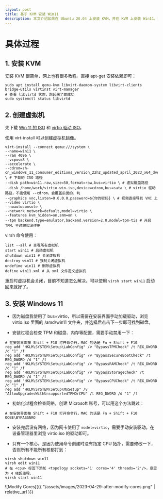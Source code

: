 ```yaml
---
layout: post
title: 基于 KVM 安装 Win11
description: 本文介绍如果在 Ubuntu 20.04 上安装 KVM，并在 KVM 上安装 Win11。整个过程使用 VNC 不需要显示器。
---
```


# 具体过程

## 1. 安装 KVM

安装 KVM 很简单，网上也有很多教程。直接 apt-get 安装依赖即可：

```shell
sudo apt install qemu-kvm libvirt-daemon-system libvirt-clients bridge-utils virtinst virt-manager
# 查看 libvirtd 状态，跑起来了即成功
sudo systemctl status libvirtd
```

## 2. 创建虚拟机

先下载 [Win 11 的 ISO](https://next.itellyou.cn/Original/Index#cbp=Product?ID=42e87ac8-9cd6-eb11-bdf8-e0d4e850c9c6) 和
[virtio 驱动 ISO](https://github.com/virtio-win/virtio-win-pkg-scripts/blob/master/README.md)。

使用 virt-install 可以创建虚拟机镜像。

```shell
virt-install --connect qemu:///system \ 
--name=win11 \
--ram 4096 \
--vcpus=8 \
--accelerate \
--cdrom=zh-cn_windows_11_consumer_editions_version_22h2_updated_april_2023_x64_dvd_73bd9a5e.iso \ # 下载的 ISO 路径
--disk path=win11.raw,size=50,format=raw,bus=virtio \ # 虚拟磁盘路径
--disk /home/work/virtio-win.iso,device=cdrom,bus=sata \ # virtio 驱动路径，不能使用 --cdrom，会覆盖前面的，坑
--graphics vnc,listen=0.0.0.0,password=${你的密码} \ # 视频直接导到 VNC 上
--video virtio \
--noautoconsole \
--network network=default,model=virtio \
--features kvm_hidden=on,smm=on \
--tpm backend.type=emulator,backend.version=2.0,model=tpm-tis # 开启 TPM，不过貌似没作用
```

virsh 命令使用：

```shell
list --all # 查看所有虚拟机
start win11 # 启动虚拟机
shutdown win11 # 关闭虚拟机
destroy win11 # 强制关闭虚拟机
undefine win11 # 删除虚拟机
define win11.xml # 从 xml 文件定义虚拟机
```

重启时虚拟机会关闭，目前不知道怎么解决，可以使用 `virsh start win11` 启动回来就好了。

## 3. 安装 Windows 11

- 因为磁盘我使用了 bus=virtio，所以需要在安装界面手动加载驱动，浏览 virtio.iso 里面的 /amd/win11 文件夹，并选择后点击下一步即可找到磁盘。

- 安装过程会检查 TPM 和磁盘、内存等配置，需要手动禁用一下：

```shell
# 在安装界面按 Shift + F10 打开命令行，MAC 的话是 Fn + Shift + F10
reg add "HKLM\SYSTEM\Setup\LabConfig" /v "BypassTPMCheck" /t REG_DWORD /d "1" /f
reg add "HKLM\SYSTEM\Setup\LabConfig" /v "BypassSecureBootCheck" /t REG_DWORD /d "1" /f
reg add "HKLM\SYSTEM\Setup\LabConfig" /v "BypassRAMCheck" /t REG_DWORD /d "1" /f
reg add "HKLM\SYSTEM\Setup\LabConfig" /v "BypassStorageCheck" /t REG_DWORD /d "1" /f
reg add "HKLM\SYSTEM\Setup\LabConfig" /v "BypassCPUCheck" /t REG_DWORD /d "1" /f
reg add "HKLM\SYSTEM\Setup\MoSetup" /v "AllowUpgradesWithUnsupportedTPMOrCPU" /t REG_DWORD /d "1" /f
```

- 初始化过程会检查网络，创建 Microsoft 账号，可以用这个方法跳过：

```shell
# 在安装界面按 Shift + F10 打开命令行，MAC 的话是 Fn + Shift + F10
OOBE\BYPASSNRO
```

- 安装完后没有网络，因为网卡使用了 `model=virtio`，需要手动安装驱动。在设备管理器里浏览 virtio.iso 的驱动即可。

- 只有一个核心，是因为使用命令创建时没有指定 CPU 拓扑，需要修改一下，否则所有不能所有核都打到：

```shell
virsh shutdown win11
virsh edit win11
# 在 <cpu> 标签下添加 <topology sockets='1' cores='4' threads='2'/>，意思为 4 核超线程。
virsh start win11
```

![Modify Cores]({{ "/assets/images/2023-04-29-after-modify-cores.png" | relative_url }})
